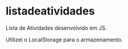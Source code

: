# listadeatividades

Lista de Atividades desenvolvido em JS.

Utilizei o LocalStorage para o armazenamento.
